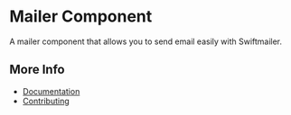 # Mailer Component

A mailer component that allows you to send email easily with Swiftmailer. 

## More Info
- [Documentation](https://docs.qubusphp.com/mailer/)
- [Contributing](https://docs.qubusphp.com/contributing/)